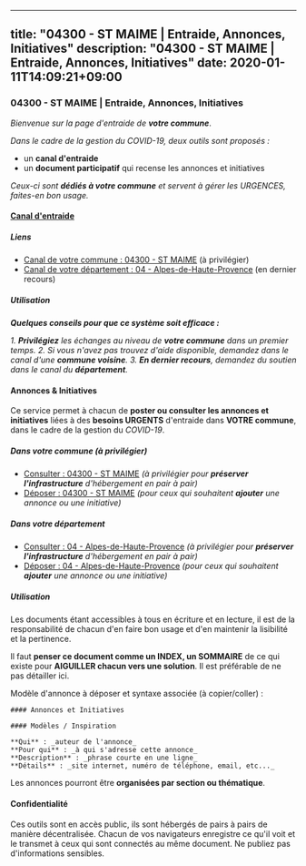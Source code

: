 
---
title: "04300 - ST MAIME | Entraide, Annonces, Initiatives"
description: "04300 - ST MAIME | Entraide, Annonces, Initiatives"
date: 2020-01-11T14:09:21+09:00
---

### 04300 - ST MAIME | Entraide, Annonces, Initiatives

_Bienvenue sur la page d'entraide de **votre commune**_.

_Dans le cadre de la gestion du COVID-19, deux outils sont proposés :_

- un **canal d'entraide**
- un **document participatif** qui recense les annonces et initiatives

_Ceux-ci sont **dédiés à votre commune** et servent à gérer les URGENCES, faites-en bon usage._

#### [Canal d'entraide](https://entraide.stopcoronavirus.tech/#/channel/04300_st-maime)

##### Liens

- [Canal de votre commune : 04300 	- ST MAIME](https://entraide.stopcoronavirus.tech/#/channel/04300_st-maime) (à privilégier)
- [Canal de votre département : 04 	- Alpes-de-Haute-Provence](https://entraide.stopcoronavirus.tech/#/channel/04_alpes-de-haute-provence) (en dernier recours)

##### Utilisation

_**Quelques conseils pour que ce système soit efficace :**_

_1. **Privilégiez** les échanges au niveau de **votre commune** dans un premier temps._
_2. Si vous n'avez pas trouvez d'aide disponible, demandez dans le canal d'une **commune voisine**._
_3. **En dernier recours**, demandez du soutien dans le canal du **département**._

#### Annonces & Initiatives


Ce service permet à chacun de **poster ou consulter les annonces et initiatives** liées à des **besoins
URGENTS** d'entraide dans **VOTRE commune**, dans le cadre de la gestion du _COVID-19_.

##### Dans votre commune (à privilégier)

- [Consulter : 04300 	- ST MAIME](https://docs.stopcoronavirus.tech/r/markdown/04300_st-maime/4XTTMHxiR9qRZxhqVPfnPYgEov6CzGjh4zdRom5kG6iGUTXd2) _(à privilégier pour **préserver l'infrastructure** d'hébergement en pair à pair)_
- [Déposer : 04300 	- ST MAIME](https://docs.stopcoronavirus.tech/w/markdown/04300_st-maime/4XTTMHxiR9qRZxhqVPfnPYgEov6CzGjh4zdRom5kG6iGUTXd2-K3TgULk7d5pm8QBQqUQ2thBhFueZRfC8D2xKprFHcjAZ4BwfDsxtEwmu94sJBbiayrmVrMwgTx3nAA9XkDCdoq2G42NriiNE3eYnwQFzXNU8LzZUyWF3ECyEKcViKaD4rc85C93N) _(pour ceux qui souhaitent **ajouter** une annonce ou une initiative)_

##### Dans votre département

- [Consulter : 04 	- Alpes-de-Haute-Provence](https://docs.stopcoronavirus.tech/r/markdown/04_alpes-de-haute-provence/4XTTMAkLpvr5hkF8s3aCRi4TDeAbK6SxVbh4Zhc9oyrBF5zJF) _(à privilégier pour **préserver l'infrastructure** d'hébergement en pair à pair)_
- [Déposer : 04 	- Alpes-de-Haute-Provence](https://docs.stopcoronavirus.tech/w/markdown/04_alpes-de-haute-provence/4XTTMAkLpvr5hkF8s3aCRi4TDeAbK6SxVbh4Zhc9oyrBF5zJF-K3TgU6otYgVa1WwMRu7RHPLbjBxXo2XxEcY13pjKC6PiYCNSkQr1yhsrQVPoxByYpCRbhFJuhXdhA2RWRYFVAZndaxkAc76PkzLVD742wq2RiLBK2Fv4T5FCLWbgtpYzaEDNaSMh) _(pour ceux qui souhaitent **ajouter** une annonce ou une initiative)_


##### Utilisation

Les documents étant accessibles à tous en écriture et en lecture, il est de la
responsabilité de chacun d'en faire bon usage et d'en maintenir la lisibilité
et la pertinence.

Il faut **penser ce document comme un INDEX, un SOMMAIRE** de ce qui existe
pour **AIGUILLER chacun vers une solution**. Il est préférable de ne pas détailler ici.

Modèle d'annonce à déposer et syntaxe associée (à copier/coller) :

    #### Annonces et Initiatives

    #### Modèles / Inspiration

    **Qui** : _auteur de l'annonce_
    **Pour qui** : _à qui s'adresse cette annonce_
    **Description** : _phrase courte en une ligne_
    **Détails** : _site internet, numéro de téléphone, email, etc..._


Les annonces pourront être **organisées par section ou thématique**.

#### Confidentialité

Ces outils sont en accès public, ils sont hébergés de pairs à pairs de manière décentralisée.
Chacun de vos navigateurs enregistre ce qu'il voit et le transmet à ceux qui sont connectés au même document.
Ne publiez pas d'informations sensibles.
